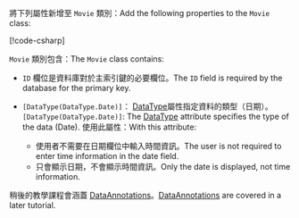 <!-- THIS INCLUDE USED BY MVC AND RP -->
<span data-ttu-id="d2994-101">將下列屬性新增至 `Movie` 類別：</span><span class="sxs-lookup"><span data-stu-id="d2994-101">Add the following properties to the `Movie` class:</span></span>

[!code-csharp[](~/tutorials/razor-pages/razor-pages-start/sample/RazorPagesMovie22/Models/Movie.cs?name=snippet1)]

<span data-ttu-id="d2994-102">`Movie` 類別包含：</span><span class="sxs-lookup"><span data-stu-id="d2994-102">The `Movie` class contains:</span></span>

* <span data-ttu-id="d2994-103">`ID` 欄位是資料庫對於主索引鍵的必要欄位。</span><span class="sxs-lookup"><span data-stu-id="d2994-103">The `ID` field is required by the database for the primary key.</span></span>
* <span data-ttu-id="d2994-104">`[DataType(DataType.Date)]`： [DataType](/dotnet/api/microsoft.aspnetcore.mvc.dataannotations.internal.datatypeattributeadapter)屬性指定資料的類型（日期）。</span><span class="sxs-lookup"><span data-stu-id="d2994-104">`[DataType(DataType.Date)]`:  The [DataType](/dotnet/api/microsoft.aspnetcore.mvc.dataannotations.internal.datatypeattributeadapter) attribute specifies the type of the data (Date).</span></span> <span data-ttu-id="d2994-105">使用此屬性：</span><span class="sxs-lookup"><span data-stu-id="d2994-105">With this attribute:</span></span>

  * <span data-ttu-id="d2994-106">使用者不需要在日期欄位中輸入時間資訊。</span><span class="sxs-lookup"><span data-stu-id="d2994-106">The user is not required to enter time information in the date field.</span></span>
  * <span data-ttu-id="d2994-107">只會顯示日期，不會顯示時間資訊。</span><span class="sxs-lookup"><span data-stu-id="d2994-107">Only the date is displayed, not time information.</span></span>

<span data-ttu-id="d2994-108">稍後的教學課程會涵蓋 [DataAnnotations](/dotnet/api/system.componentmodel.dataannotations)。</span><span class="sxs-lookup"><span data-stu-id="d2994-108">[DataAnnotations](/dotnet/api/system.componentmodel.dataannotations) are covered in a later tutorial.</span></span>

